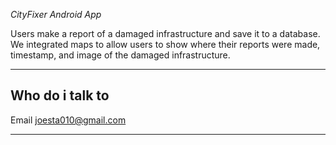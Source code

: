 *CityFixer Android App*

Users make a report of a damaged infrastructure and save it to a database. We integrated maps to allow users to show where their reports were made, timestamp, and image of the damaged infrastructure.

---

## Who do i talk to

Email [joesta010@gmail.com](joesta010@gamil.com)

---
